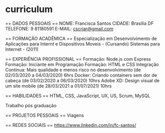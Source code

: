 # curriculum


== DADOS PESSOAIS ==
NOME: Francisca Santos 
CIDADE: Brasília DF
TELEFONE: 9 81180591
E-MAIL: cscriar@gmail.com

== FORMAÇÃO ACADÊMICA ==
Especialização em Desenvolvimento de Aplicações para Internt e Dispositivos Moveis - (Cursando)
Sistemas para Internet - (2011)

== EXPERIÊNCIA PROFISSIONAL == 
Formação: Node.js com Express 
Formação: Iniciante em Programação 
Formação: HTML e CSS 
Integração Contínua: Mais qualidade e menos risco no desenvolvimento (de 02/03/2020 a 04/03/2020) 6hrs 
Docker: Criando containers sem dor de cabeça (de 03/02/2020 a 06/03/2020) 10hrs 
Adobe XD: Design visual de um site mobile (de 28/03/2021 a 01/07/2021) 10hrs 


== HABILIDADES ==
HTML, CSS, JavaScript, UX, US, Scrum, MySQL

Trabalho pós graduação

== PROJETOS PESSOAIS ==
Viagens

== REDES SOCIAIS ==
https://www.linkedin.com/in/fc-santos/
